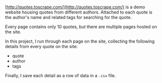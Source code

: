 [http://quotes.toscrape.com/](http://quotes.toscrape.com/) is a demo website housing quotes from different authors. Attached to each quote is the author's name and related tags for searching for the quote.

Every page contains only 10 quotes, but there are multiple pages hosted on the site.

In this project, I run through each page on the site, collecting the following details from every quote on the site:
+ quote
+ author
+ tags

Finally, I save each detail as a row of data in a `.csv` file.